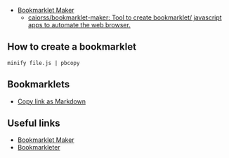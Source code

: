 - [Bookmarklet Maker](https://caiorss.github.io/bookmarklet-maker/)
  - [caiorss/bookmarklet-maker: Tool to create bookmarklet/ javascript apps to automate the web browser.](https://github.com/caiorss/bookmarklet-maker)

## How to create a bookmarklet

```shell
minify file.js | pbcopy
```

## Bookmarklets

- [Copy link as Markdown](<"javascript:void%20function(){javascript:(function(){var%20a=document.title.replace(/^(\d+)\s*/,%22%22),b=%22[%22+a+%22](%22+window.location.href+%22)%22;(function(a){if(window.clipboardData%26%26window.clipboardData.setData)return%20clipboardData.setData(%22Text%22,a);if(document.queryCommandSupported%26%26document.queryCommandSupported(%22copy%22)){var%20b=document.createElement(%22textarea%22);b.textContent=a,b.style.position=%22fixed%22,document.body.appendChild(b),b.select();try{return%20document.execCommand(%22copy%22)}catch(a){return%20console.warn(%22Copy%20to%20clipboard%20failed.%22,a),!1}finally{document.body.removeChild(b)}}})(b),alert(%22Copied%20to%20clipboard:\n\n%22+b)})()}();">)

## Useful links

- [Bookmarklet Maker](https://caiorss.github.io/bookmarklet-maker/)
- [Bookmarkleter](https://chriszarate.github.io/bookmarkleter/)
